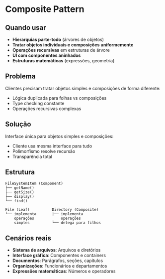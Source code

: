 # Composite Pattern

##  Quando usar

- **Hierarquias parte-todo** (árvores de objetos)
- **Tratar objetos individuais e composições uniformemente**
- **Operações recursivas** em estruturas de árvore
- **UI com componentes aninhados**
- **Estruturas matemáticas** (expressões, geometria)

##  Problema

Clientes precisam tratar objetos simples e composições de forma diferente:
- Lógica duplicada para folhas vs composições
- Type checking constante 
- Operações recursivas complexas

##  Solução

Interface única para objetos simples e composições:
- Cliente usa mesma interface para tudo
- Polimorfismo resolve recursão
- Transparência total

##  Estrutura

```
FileSystemItem (Component)
├── getName()
├── getSize()
├── display()
└── find()

File (Leaf)          Directory (Composite)
└── implementa       ├── implementa
    operações            operações
    simples          └── delega para filhos
```

##  Cenários reais

- **Sistema de arquivos**: Arquivos e diretórios
- **Interface gráfica**: Componentes e containers  
- **Documentos**: Parágrafos, seções, capítulos
- **Organizações**: Funcionários e departamentos
- **Expressões matemáticas**: Números e operadores